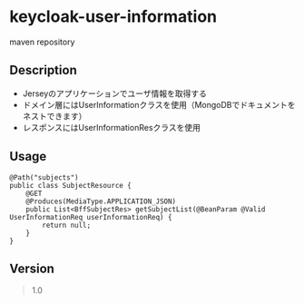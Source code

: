 # keycloak-user-information
maven repository


## Description
* Jerseyのアプリケーションでユーザ情報を取得する
* ドメイン層にはUserInformationクラスを使用（MongoDBでドキュメントをネストできます）
* レスポンスにはUserInformationResクラスを使用

## Usage
```
@Path("subjects")
public class SubjectResource {
    @GET
    @Produces(MediaType.APPLICATION_JSON)
    public List<BffSubjectRes> getSubjectList(@BeanParam @Valid UserInformationReq userInformationReq) {
        return null;
    }
}
```

## Version
> 1.0